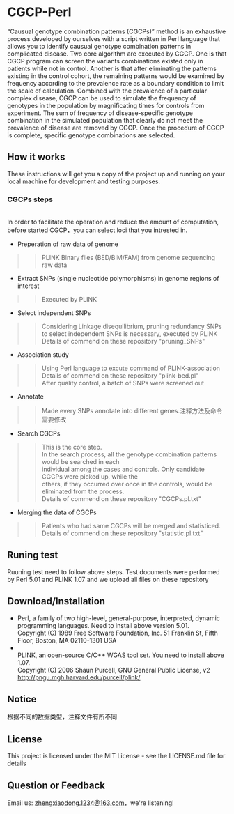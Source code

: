 # CGCP-Perl
“Causual genotype combination patterns (CGCPs)” method is an exhaustive process developed by ourselves with a script written in Perl language that allows you to identify causual genotype combination patterns in complicated disease.
Two core algorithm are executed by CGCP. One is that CGCP program can screen the variants combinations existed only in patients while not in control. Another is that after eliminating the patterns existing in the control cohort, the remaining patterns would be examined by frequency according to the prevalence rate as a boundary condition to limit the scale of calculation. Combined with the prevalence of a particular complex disease, CGCP can be used to simulate the frequency of genotypes in the population by magnificating times for controls from experiment. The sum of frequency of disease-specific genotype combination in the simulated population that clearly do not meet the prevalence of disease are removed by CGCP. Once the procedure of CGCP is complete, specific genotype combinations are selected.

## How it works
These instructions will get you a copy of the project up and running on your local machine for development and testing purposes. 

### CGCPs steps
<br> In order to facilitate the operation and reduce the amount of computation, before started CGCP，you can select loci that you intrested in. 
* Preperation of raw data of genome
>> PLINK Binary files (BED/BIM/FAM) from genome sequencing raw data
* Extract SNPs (single nucleotide polymorphisms) in genome regions of interest
>> Executed by PLINK 
* Select independent SNPs
>> Considering Linkage disequilibrium, pruning redundancy SNPs to select independent SNPs is necessary, executed by PLINK
>> <br> Details of commend on these repository "pruning_SNPs" 
* Association study
>> Using Perl language to excute command of PLINK-association
>> <br> Details of commend on these repository "plink-bed.pl"
>> <br> After quality control, a batch of SNPs were screened out
* Annotate
>> Made every SNPs annotate into different genes.注释方法及命令需要修改
* Search CGCPs
>> This is the core step. 
>> <br> In the search process, all the genotype combination patterns would be searched in each
>> <br> individual among the cases and controls. Only candidate CGCPs were picked up, while the
>> <br> others, if they occurred over once in the controls, would be eliminated from the process.
>> <br> Details of commend on these repository "CGCPs.pl.txt"
* Merging the data of CGCPs 
>> Patients who had same CGCPs will be merged and statisticed.
>> <br> Details of commend on these repository "statistic.pl.txt"

## Runing test
Ruuning test need to follow above steps. Test documents were performed by Perl 5.01 and PLINK 1.07 and we upload all files on these repository

## Download/Installation
* Perl, a family of two high-level, general-purpose, interpreted, dynamic programming languages. Need to install above version 5.01.
<br> Copyright (C) 1989 Free Software Foundation, Inc. 51 Franklin St, Fifth Floor, Boston, MA  02110-1301  USA
* <br> PLINK, an open-source C/C++ WGAS tool set. You need to install above 1.07.
<br> Copyright (C) 2006 Shaun Purcell, GNU General Public License, v2  http://pngu.mgh.harvard.edu/purcell/plink/ 

## Notice
根据不同的数据类型，注释文件有所不同

## License
This project is licensed under the MIT License - see the LICENSE.md file for details

## Question or Feedback
Email us: zhengxiaodong.1234@163.com，we're listening!
